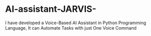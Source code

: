 # AI-assistant-JARVIS-
I have developed a Voice-Based AI Assistant in Python Programming Language, It can Automate Tasks with just One Voice Command
